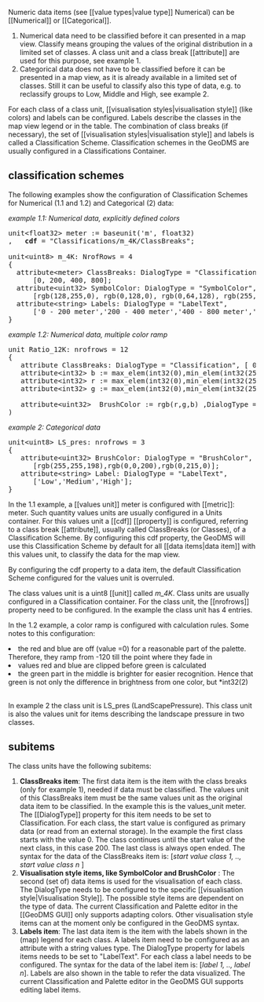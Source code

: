 Numeric data items (see [[value types|value type]] Numerical) can be [[Numerical]] or [[Categorical]].

1.  Numerical data need to be classified before it can presented in a map view. Classify means grouping the values of the original distribution in a limited set of classes. A class unit and a class break [[attribute]] are used for this purpose, see example 1.
2.  Categorical data does not have to be classified before it can be presented in a map view, as it is already available in a limited set of classes. Still it can be useful to classify also this type of data, e.g. to reclassify groups to Low, Middle and High, see example 2.

For each class of a class unit, [[visualisation styles|visualisation style]] (like colors) and labels can be configured. Labels describe the classes in the map view legend or in the table. The combination of class breaks (if necessary), the set of [[visualisation styles|visualisation style]] and labels is called a Classification Scheme. Classification schemes in the GeoDMS are usually configured in a Classifications Container.

## classification schemes

The following examples show the configuration of Classification Schemes for Numerical (1.1 and 1.2) and Categorical (2) data:

*example 1.1: Numerical data, explicitly defined colors*
<pre>
unit&lt;float32&gt; meter := baseunit('m', float32)
,   <B>cdf</B> = "Classifications/m_4K/ClassBreaks";

unit&lt;uint8&gt; m_4K: NrofRows = 4
{
  attribute&lt;meter&gt; ClassBreaks: DialogType = "Classification",
      [0, 200, 400, 800];
  attribute&lt;uint32&gt; SymbolColor: DialogType = "SymbolColor",
      [rgb(128,255,0), rgb(0,128,0), rgb(0,64,128), rgb(255,0,0)];
  attribute&lt;string&gt; Labels: DialogType = "LabelText",
      ['0 - 200 meter','200 - 400 meter','400 - 800 meter','>= 800 meter'];
}
</pre>

*example 1.2: Numerical data, multiple color ramp*
<pre>
unit<uint8> Ratio_12K: nrofrows = 12
{
   attribute ClassBreaks: DialogType = "Classification", [ 0,.5,.55,.575,.6,.625,.65,.675,.7,.725,.75,.8];
   attribute&lt;int32&gt; b := max_elem(int32(0),min_elem(int32(255),( ramp(-120,int32(250), .))));
   attribute&lt;int32&gt; r := max_elem(int32(0),min_elem(int32(255),( ramp(int32(250),-120, .))));
   attribute&lt;int32&gt; g := max_elem(int32(0),min_elem(int32(255),( (int32(250) - b - r) *int32(2))));
	
   attribute&lt;uint32&gt;  BrushColor := rgb(r,g,b) ,DialogType = "BrushColor";
)
</pre>

*example 2: Categorical data*

<pre>
unit&lt;uint8&gt; LS_pres: nrofrows = 3
{
   attribute&lt;uint32&gt; BrushColor: DialogType = "BrushColor",
      [rgb(255,255,198),rgb(0,0,200),rgb(0,215,0)];
   attribute&lt;string&gt; Label: DialogType = "LabelText",
      ['Low','Medium','High'];
}
</pre>

In the 1.1 example, a [[values unit]] meter is configured with [[metric]]: meter. Such quantity values units are usually configured in a Units container. For this values unit a [[cdf]] [[property]] is configured, referring to a class break [[attribute]], usually called ClassBreaks (or
Classes), of a Classification Scheme. By configuring this cdf property, the GeoDMS will use this Classification Scheme by default for all [[data items|data item]] with this values unit, to classify the data for the map view.

By configuring the cdf property to a data item, the default Classification Scheme configured for the values unit is overruled.

The class values unit is a uint8 [[unit]] called *m_4K*. Class units are usually configured in a Classification container. For the class unit, the [[nrofrows]] property need to be configured. In the example the class unit has 4 entries.

In the 1.2 example, a color ramp is configured with calculation rules. Some notes to this configuration:
<li>the red and blue are off (value =0) for a reasonable part of the palette. Therefore, they ramp from -120 till the point where they fade in</li>
<li>values red and blue are clipped before green is calculated</li>
<li>the green part in the middle is brighter for easier recognition. Hence that green is not only the difference in brightness from one color, but *int32(2)</li><BR>

In example 2 the class unit is LS_pres (LandScapePressure). This class unit is also the values unit for items describing the landscape pressure in two classes.

## subitems

The class units have the following subitems:

1.  **ClassBreaks item**: The first data item is the item with the class breaks (only for example 1), needed if data must be classified. The values unit     of this ClassBreaks item must be the same values unit as the original data item to be classified. In the example this is the values_unit meter. The [[DialogType]] property for this item needs to be set to Classification. For each class, the start value is configured as primary data (or read from an external storage). In the example the first class starts with the value 0. The class continues until the start value of the next class, in this case 200.     The last class is always open ended. The syntax for the data of the ClassBreaks item is: [*start value class 1, .., start value class n* ]
2.  **Visualisation style items, like SymbolColor and BrushColor** : The second (set of) data items is used for the visualisation of each class. The DialogType needs to be configured to the specific [[visualisation style|Visualisation Style]]. The possible style items are dependent on the type of data. The current Classification and Palette editor in the [[GeoDMS GUI]] only supports adapting colors. Other visualisation style items can at the moment only be configured in the GeoDMS syntax.
3.  **Labels item**: The last data item is the item with the labels shown in the (map) legend for each class. A labels item need to be configured as an attribute with a string values type. The DialogType property for labels items needs to be set to "LabelText". For each class a label needs to be     configured. The syntax for the data of the label item is: [*label 1, .., label n*]. Labels are also shown in the table to refer the data visualized. The current Classification and Palette editor in the GeoDMS GUI supports editing label items.